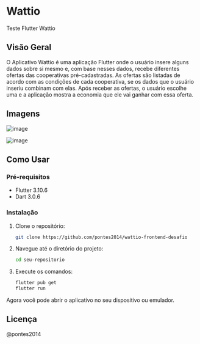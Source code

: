 # Wattio

Teste Flutter Wattio

## Visão Geral

O Aplicativo Wattio é uma aplicação Flutter onde o usuário insere alguns dados sobre si mesmo e, com base nesses dados, recebe diferentes ofertas das cooperativas pré-cadastradas. As ofertas são listadas de acordo com as condições de cada cooperativa, se os dados que o usuário inseriu combinam com elas. Após receber as ofertas, o usuário escolhe uma e a aplicação mostra a economia que ele vai ganhar com essa oferta.

## Imagens
![image](https://github.com/pontes2014/wattio_test/assets/91500779/b53e8c12-665c-4118-a407-df7350ab07e9)

![image](https://github.com/pontes2014/wattio_test/assets/91500779/8abbca5f-76c1-448c-98aa-e0714bd5ba40)


## Como Usar

### Pré-requisitos

- Flutter 3.10.6
- Dart 3.0.6

### Instalação

1. Clone o repositório:

    ```bash
    git clone https://github.com/pontes2014/wattio-frontend-desafio
    ```

2. Navegue até o diretório do projeto:

    ```bash
    cd seu-repositorio
    ```

3. Execute os comandos:

    ```bash
    flutter pub get
    flutter run
    ```

Agora você pode abrir o aplicativo no seu dispositivo ou emulador.

## Licença

@pontes2014

